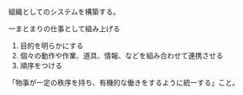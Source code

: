 組織としてのシステムを構築する。

一まとまりの仕事として組み上げる

1. 目的を明らかにする
2. 個々の動作や作業、道具、情報、などを組み合わせて連携させる
3. 順序をつける

「物事が一定の秩序を持ち、有機的な働きをするように統一する」こと。
